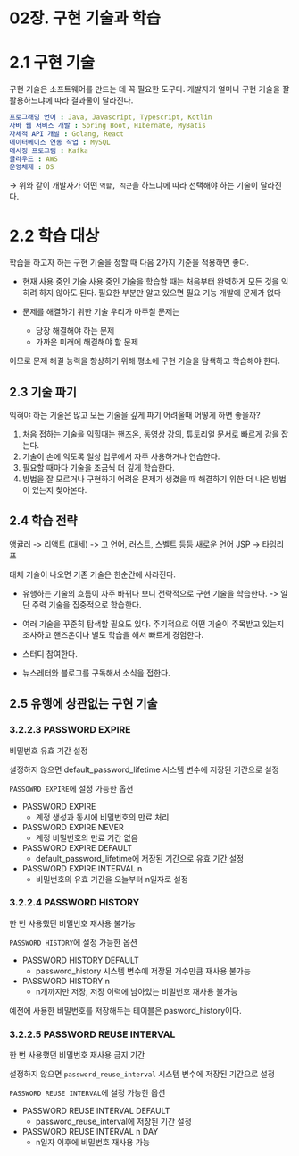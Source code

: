 # 02장. 구현 기술과 학습


# 2.1 구현 기술

구현 기술은 소프트웨어를 만드는 데 꼭 필요한 도구다. 개발자가 얼마나 구현 기술을 잘 활용하느냐에 따라 결과물이 달라진다.

```yaml
프로그래밍 언어 : Java, Javascript, Typescript, Kotlin
자바 웹 서비스 개발 : Spring Boot, HIbernate, MyBatis
자체적 API 개발 : Golang, React
데이터베이스 연동 작업 : MySQL
메시징 프로그램 : Kafka
클라우드 : AWS
운영체제 : OS
```

→ 위와 같이 개발자가 어떤 `역할, 직군`을 하느냐에 따라 선택해야 하는 기술이 달라진다.

# 2.2 학습 대상

학습을 하고자 하는 구현 기술을 정할 때 다음 2가지 기준을 적용하면 좋다.
- 현재 사용 중인 기술
사용 중인 기술을 학습할 때는 처음부터 완벽하게 모든 것을 익히려 하지 않아도 된다.
필요한 부분만 알고 있으면 필요 기능 개발에 문제가 없다

- 문제를 해결하기 위한 기술
우리가 마주칠 문제는
  - 당장 해결해야 하는 문제
  - 가까운 미래에 해결해야 할 문제
     
이므로 문제 해결 능력을 향상하기 위해 평소에 구현 기술을 탐색하고 학습해야 한다.


## 2.3 기술 파기

익혀야 하는 기술은 많고 모든 기술을 깊게 파기 어려울때 어떻게 하면 좋을까?
1. 처음 접하는 기술을 익힐때는 핸즈온, 동영상 강의, 튜토리얼 문서로 빠르게 감을 잡는다.
2. 기술이 손에 익도록 일상 업무에서 자주 사용하거나 연습한다.
3. 필요할 때마다 기술을 조금씩 더 깊게 학습한다.
4. 방법을 잘 모르거나 구현하기 어려운 문제가 생겼을 때 해결하기 위한 더 나은 방법이 있는지 찾아본다.


## 2.4 학습 전략

앵귤러 -> 리액트 (대세) -> 고 언어, 러스트, 스벨트 등등 새로운 언어
JSP -> 타임리프

대체 기술이 나오면 기존 기술은 한순간에 사라진다. 
- 유행하는 기술의 흐름이 자주 바뀌다 보니 전략적으로 구현 기술을 학습한다.
-> 일단 주력 기술을 집중적으로 학습한다.

- 여러 기술을 꾸준히 탐색할 필요도 있다.
주기적으로 어떤 기술이 주목받고 있는지 조사하고 핸즈온이나 별도 학습을 해서 빠르게 경험한다.

- 스터디 참여한다.
  
- 뉴스레터와 블로그를 구독해서 소식을 접한다.

## 2.5 유행에 상관없는 구현 기술


### 3.2.2.3 PASSWORD EXPIRE

비밀번호 유효 기간 설정

설정하지 않으면 default_password_lifetime 시스템 변수에 저장된 기간으로 설정

`PASSOWRD EXPIRE`에 설정 가능한 옵션

- PASSWORD EXPIRE
    - 계정 생성과 동시에 비밀번호의 만료 처리
- PASSWORD EXPIRE NEVER
    - 계정 비밀번호의 만료 기간 없음
- PASSWORD EXPIRE DEFAULT
    - default_password_lifetime에 저장된 기간으로 유효 기간 설정
- PASSWORD EXPIRE INTERVAL n
    - 비밀번호의 유효 기간을 오늘부터 n일자로 설정

### 3.2.2.4 PASSWORD HISTORY

한 번 사용했던 비밀번호 재사용 불가능

`PASSWORD HISTORY`에 설정 가능한 옵션

- PASSWORD HISTORY DEFAULT
    - password_history 시스템 변수에 저장된 개수만큼 재사용 불가능
- PASSWORD HISTORY n
    - n개까지만 저장, 저장 이력에 남아있는 비밀번호 재사용 불가능

예전에 사용한 비밀번호를 저장해두는 테이블은 pasword_history이다.

### 3.2.2.5 PASSWORD REUSE INTERVAL

한 번 사용했던 비밀번호 재사용 금지 기간

설정하지 않으면 `password_reuse_interval` 시스템 변수에 저장된 기간으로 설정

`PASSWORD REUSE INTERVAL`에 설정 가능한 옵션

- PASSWORD REUSE INTERVAL DEFAULT
    - password_reuse_interval에 저장된 기간 설정
- PASSWORD REUSE INTERVAL n DAY
    - n일자 이후에 비밀번호 재사용 가능
